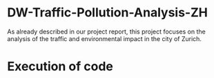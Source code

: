# DW-Traffic-Pollution-Analysis-ZH
As already described in our project report, this project focuses on the analysis of the traffic and environmental impact in the city of Zurich.

# Execution of code
